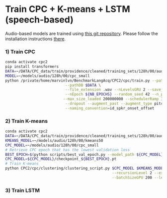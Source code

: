 # Train CPC + K-means + LSTM (speech-based)

Audio-based models are trained using [this git repository](https://github.com/MarvinLvn/CPC2).
Please follow the installation instructions [there](https://github.com/MarvinLvn/CPC2/blob/minibatch_building/docs/installation.md).

### 1) Train CPC

```bash
conda activate cpc2
pip install transformers
DATA=~/DATA/CPC_data/train/providence/cleaned/training_sets/128h/00/audio
MODEL=~/models/audio/128h/00/cpc_small
python /private/home/marvinlvn/BenchmarkLangAcq/CPC2/cpc/train.py --pathCheckpoint $MODEL \
                           --pathDB $DATA \
                           --file_extension .wav --nLevelsGRU 2 --save_step 2 --multihead_rnn \
                           --nEpoch ${NB_EPOCHS} --random_seed 42 --n_process_loader 1 --save_step 5 \
                          --max_size_loaded 200000000 --schedulerRamp 10 \
                           --dropout --augment_past --augment_type pitch artificial_reverb --samplingType=temporalsamespeaker \
                           --naming_convention=id_spkr_onset_offset
```

### 2) Train K-means

```bash
conda activate cpc2
DATA=~/DATA/CPC_data/train/providence/cleaned/training_sets/128h/00/audio
KMEANS_MODEL=~/models/audio/128h/00/kmeans50
CPC_MODEL=~/models/audio/128h/00/cpc_small
# Retrieve CPC epoch that has the lowest validation loss
BEST_EPOCH=$(python scripts/best_val_epoch.py --model_path ${CPC_MODEL} | grep -oP "(?<=is : )([0-9]+)")
CPC_MODEL=${CPC_MODEL}/checkpoint_${BEST_EPOCH}.pt
# Train K-means
python CPC2/cpc/clustering/clustering_script.py $CPC_MODEL $KMEANS_MODEL $DATA \
                                                --recursionLevel 2 --extension wav --nClusters 50 --MAX_ITER 300 --save \
                                                --batchSizeGPU 200 --level_gru ${LEVEL_GRU} --perIterSize 1406 --save-last 5
```

### 3) Train LSTM

```bash

```